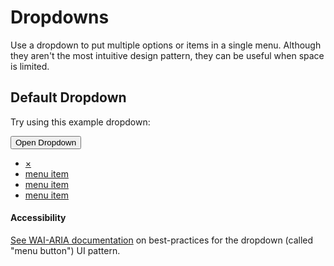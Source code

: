 # Dropdowns

Use a dropdown to put multiple options or items in a single menu. Although they aren't the most intuitive design pattern, they can be useful when space is limited.

## Default Dropdown

Try using this example dropdown:

<div data-dropdown="dropdown1" class="dropdown">
  <button id="dropdown-button" data-parent="dropdown1" data-target="new-dropdown">Open Dropdown</button>
  <ul id="new-dropdown" class="dropdown-menu">
    <li data-close><a href="#">&times;</a></li>
    <li><a href="#">menu item</a></li>
    <li><a href="#">menu item</a></li>
    <li><a href="#">menu item</a></li>
  </ul>
</div>

<!-- <div data-dropdown="dropdown2" class="dropdown">
  <a class="split-left button">Primary Option</button>
  <button id="dropdown-button2" data-parent="dropdown2" data-target="new-dropdown2" class="split-right">&#9650;</button>
  <ul id="new-dropdown2" class="dropdown-menu">
    <li><a href="#">menu item</a></li>
    <li><a href="#">menu item</a></li>
    <li><a href="#">menu item</a></li>
  </ul>
</div> -->

#### Accessibility

[See WAI-ARIA documentation](https://www.w3.org/TR/wai-aria-practices/#menubutton) on best-practices for the dropdown (called "menu button") UI pattern.
